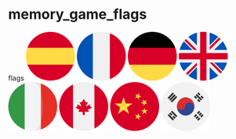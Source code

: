# memory_game_flags
flags
<img src="./image/img-1.png" alt="card_img" width="100px">
<img src="./image/img-2.png" alt="card_img" width="100px">
<img src="./image/img-3.png" alt="card_img" width="100px">
<img src="./image/img-4.png" alt="card_img" width="100px">
<img src="./image/img-5.png" alt="card_img" width="100px">
<img src="./image/img-6.png" alt="card_img" width="100px">
<img src="./image/img-7.png" alt="card_img" width="100px">
<img src="./image/img-8.png" alt="card_img" width="100px">
